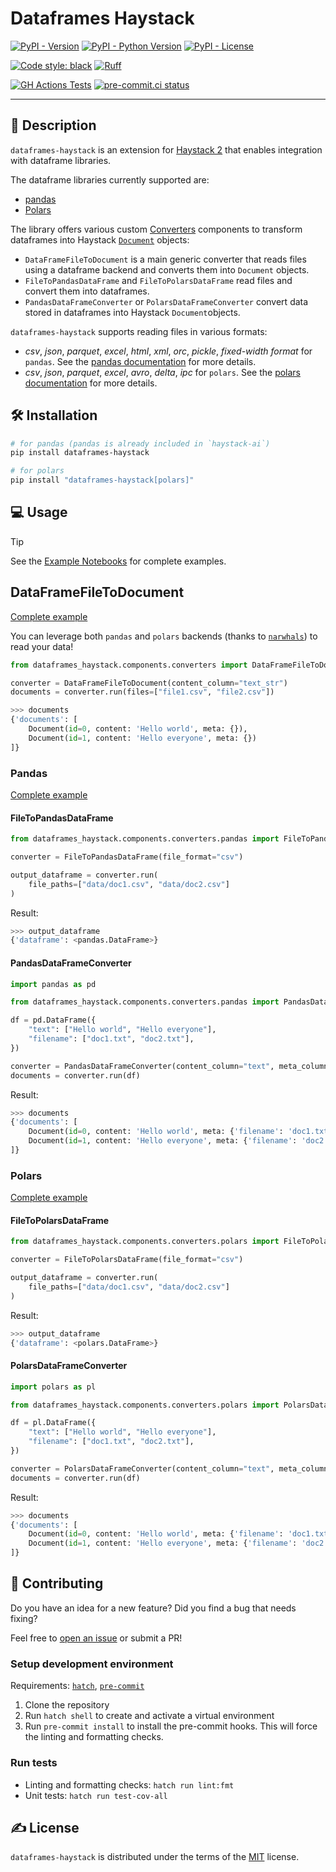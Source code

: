 # Dataframes Haystack

[![PyPI - Version](https://img.shields.io/pypi/v/dataframes-haystack)](https://pypi.org/project/dataframes-haystack)
[![PyPI - Python Version](https://img.shields.io/pypi/pyversions/dataframes-haystack?logo=python&logoColor=white)](https://pypi.org/project/dataframes-haystack)
[![PyPI - License](https://img.shields.io/pypi/l/dataframes-haystack)](https://pypi.org/project/dataframes-haystack)


[![Code style: black](https://img.shields.io/badge/code%20style-black-000000.svg)](https://github.com/psf/black)
[![Ruff](https://img.shields.io/endpoint?url=https://raw.githubusercontent.com/astral-sh/ruff/main/assets/badge/v2.json)](https://github.com/astral-sh/ruff)

[![GH Actions Tests](https://github.com/EdAbati/dataframes-haystack/actions/workflows/test.yml/badge.svg)](https://github.com/EdAbati/dataframes-haystack/actions/workflows/test.yml)
[![pre-commit.ci status](https://results.pre-commit.ci/badge/github/EdAbati/dataframes-haystack/main.svg)](https://results.pre-commit.ci/latest/github/EdAbati/dataframes-haystack/main)

-----

## 📃 Description

`dataframes-haystack` is an extension for [Haystack 2](https://docs.haystack.deepset.ai/docs/intro) that enables integration with dataframe libraries.

The dataframe libraries currently supported are:
- [pandas](https://pandas.pydata.org/)
- [Polars](https://pola.rs)

The library offers various custom [Converters](https://docs.haystack.deepset.ai/docs/converters) components to transform dataframes into Haystack [`Document`](https://docs.haystack.deepset.ai/docs/data-classes#document) objects:
- `DataFrameFileToDocument` is a main generic converter that reads files using a dataframe backend and converts them into `Document` objects.
- `FileToPandasDataFrame` and `FileToPolarsDataFrame` read files and convert them into dataframes.
- `PandasDataFrameConverter` or `PolarsDataFrameConverter` convert data stored in dataframes into Haystack `Document`objects.

`dataframes-haystack` supports reading files in various formats:
- _csv_, _json_, _parquet_, _excel_, _html_, _xml_, _orc_, _pickle_, _fixed-width format_ for `pandas`. See the [pandas documentation](https://pandas.pydata.org/pandas-docs/stable/user_guide/io.html) for more details.
- _csv_, _json_, _parquet_, _excel_, _avro_, _delta_, _ipc_ for `polars`. See the [polars documentation](https://docs.pola.rs/api/python/stable/reference/io.html) for more details.

## 🛠️ Installation

```sh
# for pandas (pandas is already included in `haystack-ai`)
pip install dataframes-haystack

# for polars
pip install "dataframes-haystack[polars]"
```

## 💻 Usage

> [!TIP]
> See the [Example Notebooks](./notebooks) for complete examples.

## DataFrameFileToDocument

[Complete example](https://github.com/EdAbati/dataframes-haystack/blob/main/notebooks/dataframe-file-to-doc-example.ipynb)

You can leverage both `pandas` and `polars` backends (thanks to [`narwhals`](https://github.com/narwhals-dev/narwhals)) to read your data!

```python
from dataframes_haystack.components.converters import DataFrameFileToDocument

converter = DataFrameFileToDocument(content_column="text_str")
documents = converter.run(files=["file1.csv", "file2.csv"])
```

```python
>>> documents
{'documents': [
    Document(id=0, content: 'Hello world', meta: {}),
    Document(id=1, content: 'Hello everyone', meta: {})
]}
```

### Pandas

[Complete example](https://github.com/EdAbati/dataframes-haystack/blob/main/notebooks/pandas-example.ipynb)

#### FileToPandasDataFrame

```python
from dataframes_haystack.components.converters.pandas import FileToPandasDataFrame

converter = FileToPandasDataFrame(file_format="csv")

output_dataframe = converter.run(
    file_paths=["data/doc1.csv", "data/doc2.csv"]
)
```

Result:
```python
>>> output_dataframe
{'dataframe': <pandas.DataFrame>}
```

#### PandasDataFrameConverter

```python
import pandas as pd

from dataframes_haystack.components.converters.pandas import PandasDataFrameConverter

df = pd.DataFrame({
    "text": ["Hello world", "Hello everyone"],
    "filename": ["doc1.txt", "doc2.txt"],
})

converter = PandasDataFrameConverter(content_column="text", meta_columns=["filename"])
documents = converter.run(df)
```

Result:
```python
>>> documents
{'documents': [
    Document(id=0, content: 'Hello world', meta: {'filename': 'doc1.txt'}),
    Document(id=1, content: 'Hello everyone', meta: {'filename': 'doc2.txt'})
]}
```

### Polars

[Complete example](https://github.com/EdAbati/dataframes-haystack/blob/main/notebooks/polars-example.ipynb)

#### FileToPolarsDataFrame

```python
from dataframes_haystack.components.converters.polars import FileToPolarsDataFrame

converter = FileToPolarsDataFrame(file_format="csv")

output_dataframe = converter.run(
    file_paths=["data/doc1.csv", "data/doc2.csv"]
)
```

Result:
```python
>>> output_dataframe
{'dataframe': <polars.DataFrame>}
```

#### PolarsDataFrameConverter

```python
import polars as pl

from dataframes_haystack.components.converters.polars import PolarsDataFrameConverter

df = pl.DataFrame({
    "text": ["Hello world", "Hello everyone"],
    "filename": ["doc1.txt", "doc2.txt"],
})

converter = PolarsDataFrameConverter(content_column="text", meta_columns=["filename"])
documents = converter.run(df)
```

Result:
```python
>>> documents
{'documents': [
    Document(id=0, content: 'Hello world', meta: {'filename': 'doc1.txt'}),
    Document(id=1, content: 'Hello everyone', meta: {'filename': 'doc2.txt'})
]}
```

## 🤝 Contributing

Do you have an idea for a new feature? Did you find a bug that needs fixing?

Feel free to [open an issue](https://github.com/EdAbati/dataframes-haystack/issues) or submit a PR!

### Setup development environment

Requirements: [`hatch`](https://hatch.pypa.io/latest/install/), [`pre-commit`](https://pre-commit.com/#install)

1. Clone the repository
1. Run `hatch shell` to create and activate a virtual environment
1. Run `pre-commit install` to install the pre-commit hooks. This will force the linting and formatting checks.

### Run tests

- Linting and formatting checks: `hatch run lint:fmt`
- Unit tests: `hatch run test-cov-all`

## ✍️ License

`dataframes-haystack` is distributed under the terms of the [MIT](https://spdx.org/licenses/MIT.html) license.

